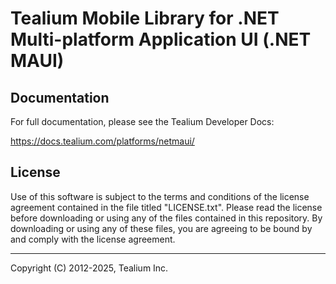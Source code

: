 # Tealium Mobile Library for .NET Multi-platform Application UI (.NET MAUI)

## Documentation

For full documentation, please see the Tealium Developer Docs:

https://docs.tealium.com/platforms/netmaui/

## License

Use of this software is subject to the terms and conditions of the license agreement contained in the file titled "LICENSE.txt". Please read the license before downloading or using any of the files contained in this repository. By downloading or using any of these files, you are agreeing to be bound by and comply with the license agreement.

---
Copyright (C) 2012-2025, Tealium Inc.